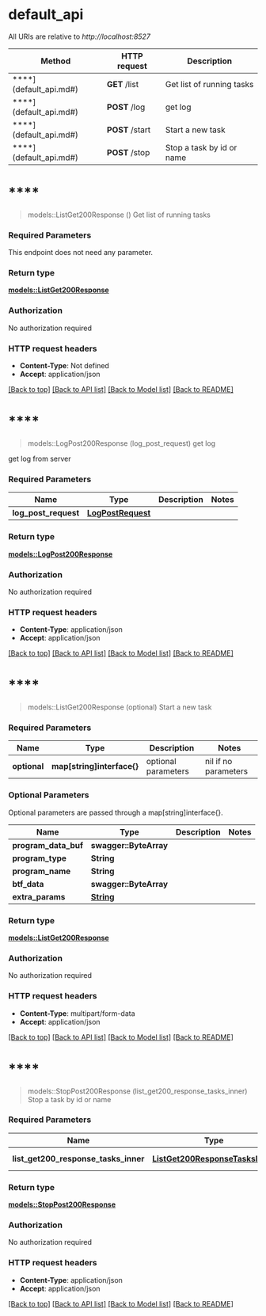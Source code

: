 # default_api

All URIs are relative to *http://localhost:8527*

Method | HTTP request | Description
------------- | ------------- | -------------
****](default_api.md#) | **GET** /list | Get list of running tasks
****](default_api.md#) | **POST** /log | get log
****](default_api.md#) | **POST** /start | Start a new task
****](default_api.md#) | **POST** /stop | Stop a task by id or name


# ****
> models::ListGet200Response ()
Get list of running tasks

### Required Parameters
This endpoint does not need any parameter.

### Return type

[**models::ListGet200Response**](_list_get_200_response.md)

### Authorization

No authorization required

### HTTP request headers

 - **Content-Type**: Not defined
 - **Accept**: application/json

[[Back to top]](#) [[Back to API list]](../README.md#documentation-for-api-endpoints) [[Back to Model list]](../README.md#documentation-for-models) [[Back to README]](../README.md)

# ****
> models::LogPost200Response (log_post_request)
get log

get log from server

### Required Parameters

Name | Type | Description  | Notes
------------- | ------------- | ------------- | -------------
  **log_post_request** | [**LogPostRequest**](LogPostRequest.md)|  | 

### Return type

[**models::LogPost200Response**](_log_post_200_response.md)

### Authorization

No authorization required

### HTTP request headers

 - **Content-Type**: application/json
 - **Accept**: application/json

[[Back to top]](#) [[Back to API list]](../README.md#documentation-for-api-endpoints) [[Back to Model list]](../README.md#documentation-for-models) [[Back to README]](../README.md)

# ****
> models::ListGet200Response (optional)
Start a new task

### Required Parameters

Name | Type | Description  | Notes
------------- | ------------- | ------------- | -------------
 **optional** | **map[string]interface{}** | optional parameters | nil if no parameters

### Optional Parameters
Optional parameters are passed through a map[string]interface{}.

Name | Type | Description  | Notes
------------- | ------------- | ------------- | -------------
 **program_data_buf** | **swagger::ByteArray**|  | 
 **program_type** | **String**|  | 
 **program_name** | **String**|  | 
 **btf_data** | **swagger::ByteArray**|  | 
 **extra_params** | [**String**](String.md)|  | 

### Return type

[**models::ListGet200Response**](_list_get_200_response.md)

### Authorization

No authorization required

### HTTP request headers

 - **Content-Type**: multipart/form-data
 - **Accept**: application/json

[[Back to top]](#) [[Back to API list]](../README.md#documentation-for-api-endpoints) [[Back to Model list]](../README.md#documentation-for-models) [[Back to README]](../README.md)

# ****
> models::StopPost200Response (list_get200_response_tasks_inner)
Stop a task by id or name

### Required Parameters

Name | Type | Description  | Notes
------------- | ------------- | ------------- | -------------
  **list_get200_response_tasks_inner** | [**ListGet200ResponseTasksInner**](ListGet200ResponseTasksInner.md)| Task id or name | 

### Return type

[**models::StopPost200Response**](_stop_post_200_response.md)

### Authorization

No authorization required

### HTTP request headers

 - **Content-Type**: application/json
 - **Accept**: application/json

[[Back to top]](#) [[Back to API list]](../README.md#documentation-for-api-endpoints) [[Back to Model list]](../README.md#documentation-for-models) [[Back to README]](../README.md)

